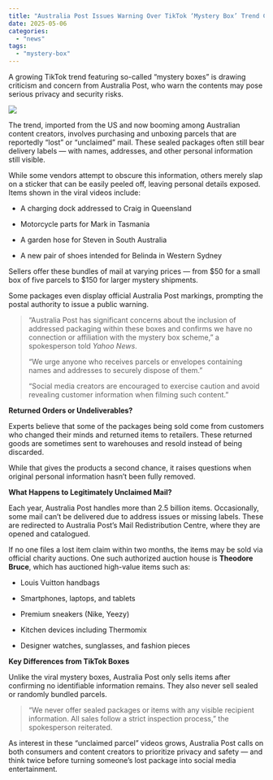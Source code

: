 ```yaml
---
title: "Australia Post Issues Warning Over TikTok ‘Mystery Box’ Trend Containing Private Details"
date: 2025-05-06
categories: 
  - "news"
tags: 
  - "mystery-box"
---
```


A growing TikTok trend featuring so-called “mystery boxes” is drawing criticism and concern from Australia Post, who warn the contents may pose serious privacy and security risks.

![](media/australia-post-mystery-box-privacy-warning.png)

The trend, imported from the US and now booming among Australian content creators, involves purchasing and unboxing parcels that are reportedly “lost” or “unclaimed” mail. These sealed packages often still bear delivery labels — with names, addresses, and other personal information still visible.

While some vendors attempt to obscure this information, others merely slap on a sticker that can be easily peeled off, leaving personal details exposed. Items shown in the viral videos include:

- A charging dock addressed to Craig in Queensland

- Motorcycle parts for Mark in Tasmania

- A garden hose for Steven in South Australia

- A new pair of shoes intended for Belinda in Western Sydney

Sellers offer these bundles of mail at varying prices — from $50 for a small box of five parcels to $150 for larger mystery shipments.

Some packages even display official Australia Post markings, prompting the postal authority to issue a public warning.

> “Australia Post has significant concerns about the inclusion of addressed packaging within these boxes and confirms we have no connection or affiliation with the mystery box scheme,” a spokesperson told _Yahoo News_.
> 
> “We urge anyone who receives parcels or envelopes containing names and addresses to securely dispose of them.”
> 
> “Social media creators are encouraged to exercise caution and avoid revealing customer information when filming such content.”

**Returned Orders or Undeliverables?**

Experts believe that some of the packages being sold come from customers who changed their minds and returned items to retailers. These returned goods are sometimes sent to warehouses and resold instead of being discarded.

While that gives the products a second chance, it raises questions when original personal information hasn’t been fully removed.

**What Happens to Legitimately Unclaimed Mail?**

Each year, Australia Post handles more than 2.5 billion items. Occasionally, some mail can’t be delivered due to address issues or missing labels. These are redirected to Australia Post’s Mail Redistribution Centre, where they are opened and catalogued.

If no one files a lost item claim within two months, the items may be sold via official charity auctions. One such authorized auction house is **Theodore Bruce**, which has auctioned high-value items such as:

- Louis Vuitton handbags

- Smartphones, laptops, and tablets

- Premium sneakers (Nike, Yeezy)

- Kitchen devices including Thermomix

- Designer watches, sunglasses, and fashion pieces

**Key Differences from TikTok Boxes**

Unlike the viral mystery boxes, Australia Post only sells items after confirming no identifiable information remains. They also never sell sealed or randomly bundled parcels.

> “We never offer sealed packages or items with any visible recipient information. All sales follow a strict inspection process,” the spokesperson reiterated.

As interest in these “unclaimed parcel” videos grows, Australia Post calls on both consumers and content creators to prioritize privacy and safety — and think twice before turning someone’s lost package into social media entertainment.
